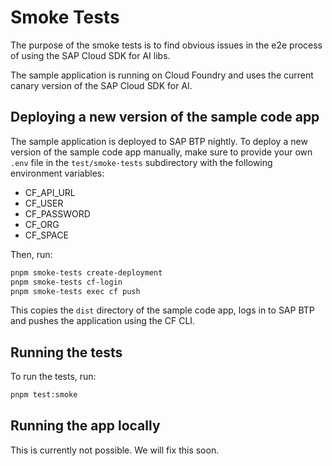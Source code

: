 # Smoke Tests

The purpose of the smoke tests is to find obvious issues in the e2e process of using the SAP Cloud SDK for AI libs.

The sample application is running on Cloud Foundry and uses the current canary version of the SAP Cloud SDK for AI.

## Deploying a new version of the sample code app

The sample application is deployed to SAP BTP nightly.
To deploy a new version of the sample code app manually, make sure to provide your own `.env` file in the `test/smoke-tests` subdirectory with the following environment variables:

- CF_API_URL
- CF_USER
- CF_PASSWORD
- CF_ORG
- CF_SPACE

Then, run:

```bash
pnpm smoke-tests create-deployment
pnpm smoke-tests cf-login
pnpm smoke-tests exec cf push
```

This copies the `dist` directory of the sample code app, logs in to SAP BTP and pushes the application using the CF CLI.

## Running the tests

To run the tests, run:

```bash
pnpm test:smoke
```

## Running the app locally

This is currently not possible.
We will fix this soon.

<!-- Download a service key for your AI Core service instance from SAP BTP.
Create a `.env.local` file in the sample-code directory and add the service key under`AICORE_SERVICE_KEY`.
Run:

```bash
pnpm smoke-tests create-deployment
pnpm smoke-tests local
``` -->
